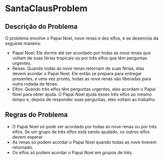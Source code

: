 # SantaClausProblem

## Descrição do Problema
O problema envolve o Papai Noel, nove renas e dez elfos, e se desenrola da seguinte maneira:
- Papai Noel: Ele dorme até ser acordado por todas as nove renas que voltam de suas férias tropicais ou por três elfos que têm perguntas urgentes.
- Renas: Quando todas as nove renas retornam de suas férias, elas devem acordar o Papai Noel. Ele então se prepara para entregar presentes, e uma vez pronto, todas as nove renas são liberadas para outra rodada de férias.
- Elfos: Quando três elfos têm perguntas urgentes, eles acordam o Papai Noel para obter ajuda. O Papai Noel ajuda esses três elfos ao mesmo tempo e, depois de responder suas perguntas, eles voltam ao trabalho.
## Regras do Problema
- O Papai Noel só pode ser acordado por todas as nove renas ou por três elfos. Se um grupo de três elfos está sendo ajudado, os outros elfos devem esperar.
- As renas só podem acordar o Papai Noel quando todas as nove tiverem retornado.
- Os elfos só podem acordar o Papai Noel em grupos de três.

